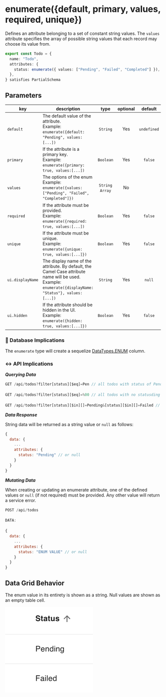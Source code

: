 # enumerate({default, primary, values, required, unique})

Defines an attribute belonging to a set of constant string values. The `values` attribute specifies the array of possible string values that each record may choose its value from.

```ts
export const Todo = {
  name: "Todo",
  attributes: {
    status: enumerate({ values: ["Pending", "Failed", "Completed"] }),
  },
} satisfies PartialSchema
```

## Parameters

| key              | description                                                                                                                                                  |      type      | optional |   default   |
| ---------------- | ------------------------------------------------------------------------------------------------------------------------------------------------------------ | :------------: | :------: | :---------: |
| `default`        | The default value of the attribute. <br/> Example: `enumerate({default: "Pending", values:[...])`                                                            |    `String`    |   Yes    | `undefined` |
| `primary`        | If the attribute is a primary key. <br/> Example: `enumerate({primary: true, values:[...])`                                                                  |   `Boolean`    |   Yes    |   `false`   |
| `values`         | The options of the enum <br/> Example: `enumerate({values: ["Pending", "Failed", "Completed"]})`                                                             | `String Array` |    No    |             |
| `required`       | If the attribute must be provided. <br/> Example: `enumerate({required: true, values:[...])`                                                                 |   `Boolean`    |   Yes    |   `false`   |
| `unique`         | If the attribute must be unique. <br/> Example: `enumerate({unique: true, values:[...]})`                                                                    |   `Boolean`    |   Yes    |   `false`   |
| `ui.displayName` | The display name of the attribute. By default, the Camel Case attribute name will be used. <br/> Example: `enumerate({displayName: "Status"}, values:[...])` |    `String`    |   Yes    |   `null`    |
| `ui.hidden`      | If the attribute should be hidden in the UI. <br/> Example: `enumerate({hidden: true, values:[...]})`                                                        |   `Boolean`    |   Yes    |   `false`   |

### 💾 Database Implications

The `enumerate` type will create a sequelize [DataTypes.ENUM](https://sequelize.org/docs/v6/other-topics/other-data-types/#enums) column.

### ↔️ API Implications

**_Querying Data_**

```js
GET /api/todos?filter[status][$eq]=Pen // all todos with status of Pending

GET /api/todos?filter[status][$eq]=%00 // all todos with no statusding

GET /api/todos?filter[status][$in][]=Pending&[status][$in][]=Failed // all todos with status of either Pending or Failed.
```

**_Data Response_**

String data will be returned as a string value or `null` as follows:

```js
{
  data: {
    ...
    attributes: {
      status: "Pending" // or null
    }
  }
}
```

**_Mutating Data_**

When creating or updating an enumerate attribute, one of the defined values or `null` (if not required) must be provided. Any other value will return a service error.

```js
POST /api/todos

DATA:

{
  data: {
    ...
    attributes: {
      status: "ENUM VALUE" // or null
    }
  }
}
```

## Data Grid Behavior

The enum value in its entirety is shown as a string. Null values are shown as an empty table cell.

![Data Grid Example](../../attachments/enum-grid.png)
